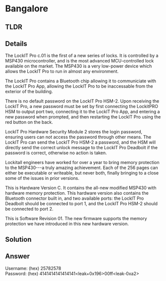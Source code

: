 # Bangalore
## TLDR

## Details
The LockIT Pro c.01  is the first of a new series  of locks. It is
controlled by a  MSP430 microcontroller, and is  the most advanced
MCU-controlled lock available on the  market. The MSP430 is a very
low-power device which allows the LockIT  Pro to run in almost any
environment.

The  LockIT  Pro   contains  a  Bluetooth  chip   allowing  it  to
communiciate with the  LockIT Pro App, allowing the  LockIT Pro to
be inaccessable from the exterior of the building.

There  is no  default  password  on the  LockIT  Pro HSM-2.   Upon
receiving the  LockIT Pro,  a new  password must  be set  by first
connecting the LockitPRO HSM to  output port two, connecting it to
the LockIT Pro App, and entering a new password when prompted, and
then restarting the LockIT Pro using the red button on the back.
    
LockIT Pro Hardware  Security Module 2 stores  the login password,
ensuring users  can not access  the password through  other means.
The LockIT Pro  can send the LockIT Pro HSM-2  a password, and the
HSM will  directly send the  correct unlock message to  the LockIT
Pro Deadbolt  if the password  is correct, otherwise no  action is
taken.

Lockitall engineers  have worked for  over a year to  bring memory
protection to  the MSP430---a  truly amazing achievement.  Each of
the 256  pages can  either be executable  or writeable,  but never
both, finally  bringing to  a close  some of  the issues  in prior
versions.

This  is Hardware  Version  C. It  contains  the all-new  modified
MSP430  with hardware  memory protection.   This hardware  version
also contains the Bluetooth connector  built in, and two available
ports: the LockIT Pro Deadbolt should  be connected to port 1, and
the LockIT Pro HSM-2 should be connected to port 2.

This is Software Revision 01. The new firmware supports the memory
protection we have introduced in this new hardware version.

## Solution


## Answer
Username: (hex) 25782578  
Password: (hex) 4141414141414141<leak+0x196>00ff\<leak-0xa2>  
